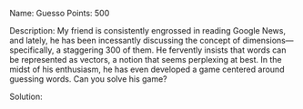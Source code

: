 Name: Guesso 
Points: 500 

Description:
My friend is consistently engrossed in reading Google News, and lately, he has been incessantly discussing the concept of dimensions—specifically, a staggering 300 of them. He fervently insists that words can be represented as vectors, a notion that seems perplexing at best. In the midst of his enthusiasm, he has even developed a game centered around guessing words. Can you solve his game? 

Solution:
